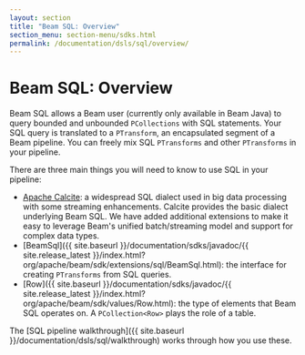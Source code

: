 ```yaml
---
layout: section
title: "Beam SQL: Overview"
section_menu: section-menu/sdks.html
permalink: /documentation/dsls/sql/overview/
---
```


# Beam SQL: Overview

Beam SQL allows a Beam user (currently only available in Beam Java) to query
bounded and unbounded `PCollections` with SQL statements. Your SQL query
is translated to a `PTransform`, an encapsulated segment of a Beam pipeline.
You can freely mix SQL `PTransforms` and other `PTransforms` in your pipeline.

There are three main things you will need to know to use SQL in your pipeline:

 - [Apache Calcite](http://calcite.apache.org): a widespread SQL dialect used in
   big data processing with some streaming enhancements. Calcite provides the
   basic dialect underlying Beam SQL. We have added additional extensions to
   make it easy to leverage Beam's unified batch/streaming model and support
   for complex data types.
 - [BeamSql]({{ site.baseurl }}/documentation/sdks/javadoc/{{ site.release_latest }}/index.html?org/apache/beam/sdk/extensions/sql/BeamSql.html): 
   the interface for creating `PTransforms` from SQL queries.
 - [Row]({{ site.baseurl }}/documentation/sdks/javadoc/{{ site.release_latest }}/index.html?org/apache/beam/sdk/values/Row.html):
   the type of elements that Beam SQL operates on. A `PCollection<Row>` plays the role of a table.

The [SQL pipeline walkthrough]({{ site.baseurl
}}/documentation/dsls/sql/walkthrough) works through how you use
these.

